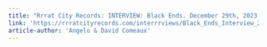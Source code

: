 ```yaml
---
title: "Rrrat City Records: INTERVIEW: Black Ends. December 29th, 2023. Rachael's Children, get back together"
link: 'https://rrratcityrecords.com/interrrviews/Black_Ends_Interview_2023.html'
article-author: 'Angelo & David Comeaux'
---
```

